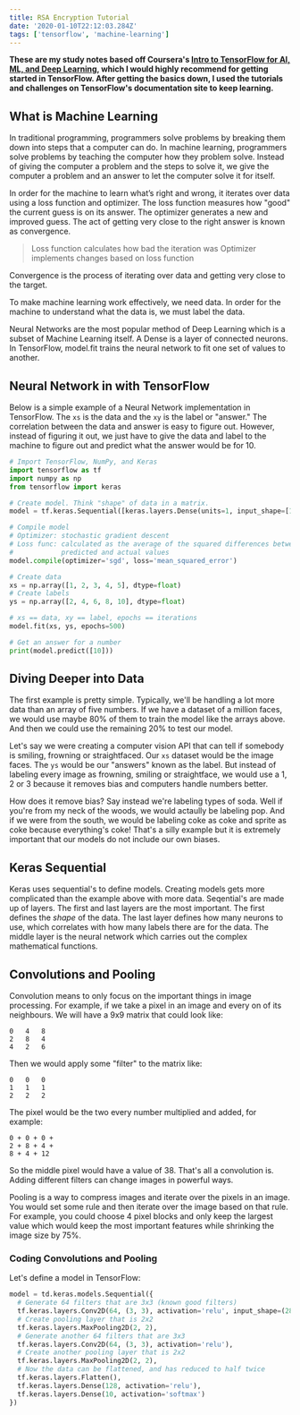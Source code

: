 ```yaml
---
title: RSA Encryption Tutorial
date: '2020-01-10T22:12:03.284Z'
tags: ['tensorflow', 'machine-learning']
---
```


**These are my study notes based off Coursera's [Intro to TensorFlow for AI, ML, and Deep Learning](https://www.coursera.org/learn/introduction-tensorflow/), which I would highly recommend for getting started in TensorFlow. After getting the basics down, I used the tutorials and challenges on TensorFlow's documentation site to keep learning.**

## What is Machine Learning

In traditional programming, programmers solve problems by breaking them down into steps that a computer can do. In machine learning, programmers solve problems by teaching the computer how they problem solve. Instead of giving the computer a problem and the steps to solve it, we give the computer a problem and an answer to let the computer solve it for itself.

In order for the machine to learn what’s right and wrong, it iterates over data using a loss function and optimizer. The loss function measures how "good" the current guess is on its answer. The optimizer generates a new and improved guess. The act of getting very close to the right answer is known as convergence.

> Loss function calculates how bad the iteration was
> Optimizer implements changes based on loss function

Convergence is the process of iterating over data and getting very close to the target.

To make machine learning work effectively, we need data. In order for the machine to understand what the data is, we must label the data.

Neural Networks are the most popular method of Deep Learning which is a subset of Machine Learning itself. A Dense is a layer of connected neurons. In TensorFlow, model.fit trains the neural network to fit one set of values to another.

## Neural Network in with TensorFlow

Below is a simple example of a Neural Network implementation in TensorFlow. The `xs` is the data and the `xy` is the label or "answer." The correlation between the data and answer is easy to figure out. However, instead of figuring it out, we just have to give the data and label to the machine to figure out and predict what the answer would be for 10.

```python
# Import TensorFlow, NumPy, and Keras
import tensorflow as tf
import numpy as np
from tensorflow import keras

# Create model. Think "shape" of data in a matrix.
model = tf.keras.Sequential([keras.layers.Dense(units=1, input_shape=[1])])

# Compile model
# Optimizer: stochastic gradient descent
# Loss func: calculated as the average of the squared differences between the
#            predicted and actual values
model.compile(optimizer='sgd', loss='mean_squared_error')

# Create data
xs = np.array([1, 2, 3, 4, 5], dtype=float)
# Create labels
ys = np.array([2, 4, 6, 8, 10], dtype=float)

# xs == data, xy == label, epochs == iterations
model.fit(xs, ys, epochs=500)

# Get an answer for a number
print(model.predict([10]))
```

## Diving Deeper into Data

The first example is pretty simple. Typically, we'll be handling a lot more data than an array of five numbers. If we have a dataset of a million faces, we would use maybe 80% of them to train the model like the arrays above. And then we could use the remaining 20% to test our model.

Let's say we were creating a computer vision API that can tell if somebody is smiling, frowning or straightfaced. Our `xs` dataset would be the image faces. The `ys` would be our "answers" known as the label. But instead of labeling every image as frowning, smiling or straightface, we would use a 1, 2 or 3 because it removes bias and computers handle numbers better.

How does it remove bias? Say instead we're labeling types of soda. Well if you're from my neck of the woods, we would actaully be labeling pop. And if we were from the south, we would be labeling coke as coke and sprite as coke because everything's coke! That's a silly example but it is extremely important that our models do not include our own biases.

## Keras Sequential

Keras uses sequential's to define models. Creating models gets more complicated than the example above with more data. Seqential's are made up of layers. The first and last layers are the most important. The first defines the _shape_ of the data. The last layer defines how many neurons to use, which correlates with how many labels there are for the data. The middle layer is the neural network which carries out the complex mathematical functions.

## Convolutions and Pooling

Convolution means to only focus on the important things in image processing. For example, if we take a pixel in an image and every on of its neighbours. We will have a 9x9 matrix that could look like:

```
0   4   8
2   8   4
4   2   6
```

Then we would apply some "filter" to the matrix like:

```
0   0   0
1   1   1
2   2   2
```

The pixel would be the two every number multiplied and added, for example:

```
0 + 0 + 0 +
2 + 8 + 4 +
8 + 4 + 12
```

So the middle pixel would have a value of 38. That's all a convolution is. Adding different filters can change images in powerful ways.

Pooling is a way to compress images and iterate over the pixels in an image. You would set some rule and then iterate over the image based on that rule. For example, you could choose 4 pixel blocks and only keep the largest value which would keep the most important features while shrinking the image size by 75%.

### Coding Convolutions and Pooling

Let's define a model in TensorFlow:

```py
model = td.keras.models.Sequential({
  # Generate 64 filters that are 3x3 (known good filters)
  tf.keras.layers.Conv2D(64, (3, 3), activation='relu', input_shape=(28, 28, 1)),
  # Create pooling layer that is 2x2
  tf.keras.layers.MaxPooling2D(2, 2),
  # Generate another 64 filters that are 3x3
  tf.keras.layers.Conv2D(64, (3, 3), activation='relu'),
  # Create another pooling layer that is 2x2
  tf.keras.layers.MaxPooling2D(2, 2),
  # Now the data can be flattened, and has reduced to half twice
  tf.keras.layers.Flatten(),
  tf.keras.layers.Dense(128, activation='relu'),
  tf.keras.layers.Dense(10, activation='softmax')
})

```
